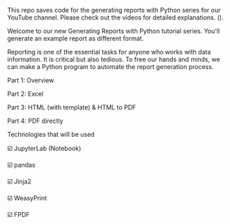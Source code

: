 This repo saves code for the generating reports with Python series for our YouTube channel. Please check out the videos for detailed explanations. ().

Welcome to our new Generating Reports with Python tutorial series. You'll generate an example report as different format.

Reporting is one of the essential tasks for anyone who works with data information. It is critical but also tedious. To free our hands and minds, we can make a Python program to automate the report generation process.

Part 1: Overview

Part 2: Excel

Part 3: HTML (with template) & HTML to PDF

Part 4: PDF directly


Technologies that will be used

☑️ JupyterLab (Notebook)

☑️ pandas

☑️ Jinja2

☑️ WeasyPrint

☑️ FPDF
